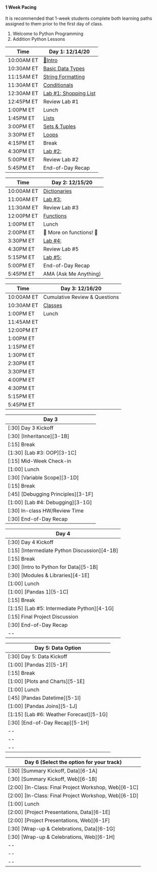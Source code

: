 #### 1 Week Pacing
It is recommended that 1-week students complete both learning paths assigned to them prior to the first day of class. 
1) Welcome to Python Programming
2) Addition Python Lessons

| Time       | Day 1: 12/14/20                |
| ---------- | -----------------------------  |
| 10:00AM ET | [🎉Intro](#in/intro/welcome)   |
| 10:30AM ET | [Basic Data Types](#out/topics/basic_data_types) |
| 11:15AM ET | [String Formatting]()      |
| 11:30AM ET | [Conditionals](#out/topics/conditionals) |
| 12:30AM ET | [Lab #1: Shopping List]()  |
| 12:45PM ET | Review Lab #1              |
| 1:00PM ET  | Lunch                      |
| 1:45PM ET  | [Lists](#out/topics/lists) |
| 3:00PM ET  | [Sets & Tuples](#out/topics/tuples_sets) |
| 3:30PM ET  | [Loops](#out/topics/loops) |
| 4:15PM ET  | Break                      |
| 4:30PM ET  | [Lab #2: ]()       |
| 5:00PM ET  | Review Lab #2              |
| 5:45PM ET  | End-of-Day Recap           |

| Time       | Day 2: 12/15/20                     |
| ---------- | ----------------------------------- |
| 10:00AM ET | [Dictionaries](#out/topics/dicts)   |
| 11:00AM ET | [Lab #3: ]()  |
| 11:30AM ET | Review Lab #3                       |
| 12:00PM ET | [Functions](#out/topics/functions)  |
| 1:00PM ET  | Lunch                               |
| 2:00PM ET  | 🎉 More on functions! 🎉            |
| 3:30PM ET  | [Lab #4: ]()                       |
| 4:30PM ET  | Review Lab #5                       |
| 5:15PM ET  | [Lab #5: ]()   |
| 5:00PM ET  | End-of-Day Recap                    |
| 5:45PM ET  | AMA (Ask Me Anything)               |


| Time       | Day 3: 12/16/20                     |
| ---------- | ----------------------------------- |
| 10:00AM ET | Cumulative Review & Questions       |
| 10:30AM ET | [Classes](#out/topics/classes)      |
| 1:00PM ET  | Lunch                               |
| 11:45AM ET |
| 12:00PM ET |
| 1:00PM ET  |
| 1:15PM ET  |
| 1:30PM ET  |
| 2:30PM ET  |
| 3:30PM ET  |
| 4:00PM ET  |
| 4:30PM ET  |
| 5:15PM ET  |
| 5:45PM ET  |

| Day 3                                |
| ------------------------------------ |
| [:30] Day 3 Kickoff                  |
| [:30] [Inheritance][3-1B]            |
| [:15] Break                          |
| [1:30] [Lab #3: OOP][3-1C]           |
| [:15] Mid-Week Check-in              |
| [1:00] Lunch                         |
| [:30] [Variable Scope][3-1D]         |
| [:15] Break                          |
| [:45] [Debugging Principles][3-1F]   |
| [1:00] [Lab #4: Debugging][3-1G]     |
| [:30] In-class HW/Review Time        |
| [:30] End-of-Day Recap               |



| Day 4                                        |
| -------------------------------------------- |
| [:30] Day 4 Kickoff                          |
| [:15] [Intermediate Python Discussion][4-1B] |
| [:15] Break                                  |
| [:30] [Intro to Python for Data][5-1B]       |
| [:30] [Modules & Libraries][4-1E]            |
| [1:00] Lunch                                 |
| [1:00] [Pandas 1][5-1C]                      |
| [:15] Break                                  |
| [1:15] [Lab #5: Intermediate Python][4-1G]   |
| [:15] Final Project Discussion               |
| [:30] End-of-Day Recap                       |
|  --                                          |



| Day 5: Data Option                       |
| ---------------------------------------- |
| [:30] Day 5: Data Kickoff                |
| [1:00] [Pandas 2][5-1F]                  |
| [:15] Break                              |
| [1:00] [Plots and Charts][5-1E]          |
| [1:00] Lunch                             |
| [:45] [Pandas Datetime][5-1I]            |
| [1:00] [Pandas Joins][5-1J]              |
| [1:15] [Lab #6: Weather Forecast][5-1G]  |
| [:30] [End-of-Day Recap][5-1H]           |
| --                                       |
| --                                       |
| --                                       |





 | Day 6 (Select the option for your track)             |
| ---------------------------------------------------- |
| [:30] [Summary Kickoff, Data][6-1A]                  |
| [:30] [Summary Kickoff, Web][6-1B]                   |
| [2:00] [In-Class: Final Project Workshop, Web][6-1C] |
| [2:00] [In-Class: Final Project Workshop, Web][6-1D] |
| [1:00] Lunch                                         |
| [2:00] [Project Presentations, Data][6-1E]           |
| [2:00] [Project Presentations, Web][6-1F]            |
| [:30] [Wrap-up & Celebrations, Data][6-1G]           |
| [:30] [Wrap-up & Celebrations, Web][6-1H]            |
| --                                                   |
| --                                                   |
| --                                                   |
